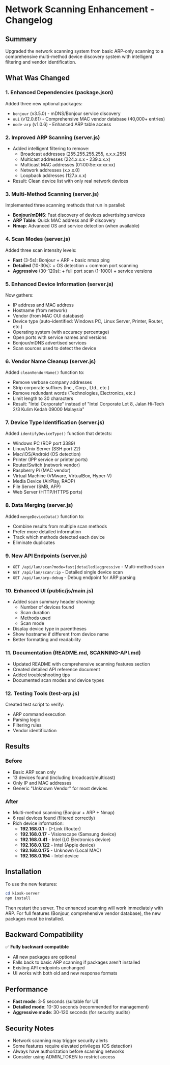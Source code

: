 # Network Scanning Enhancement - Changelog

## Summary

Upgraded the network scanning system from basic ARP-only scanning to a comprehensive multi-method device discovery system with intelligent filtering and vendor identification.

## What Was Changed

### 1. **Enhanced Dependencies** (package.json)
Added three new optional packages:
- `bonjour` (v3.5.0) - mDNS/Bonjour service discovery
- `oui` (v12.0.61) - Comprehensive MAC vendor database (40,000+ entries)
- `node-arp` (v1.0.6) - Enhanced ARP table access

### 2. **Improved ARP Scanning** (server.js)
- Added intelligent filtering to remove:
  - Broadcast addresses (255.255.255.255, x.x.x.255)
  - Multicast addresses (224.x.x.x - 239.x.x.x)
  - Multicast MAC addresses (01:00:5e:xx:xx:xx)
  - Network addresses (x.x.x.0)
  - Loopback addresses (127.x.x.x)
- Result: Clean device list with only real network devices

### 3. **Multi-Method Scanning** (server.js)
Implemented three scanning methods that run in parallel:
- **Bonjour/mDNS**: Fast discovery of devices advertising services
- **ARP Table**: Quick MAC address and IP discovery
- **Nmap**: Advanced OS and service detection (when available)

### 4. **Scan Modes** (server.js)
Added three scan intensity levels:
- **Fast** (3-5s): Bonjour + ARP + basic nmap ping
- **Detailed** (10-30s): + OS detection + common port scanning
- **Aggressive** (30-120s): + full port scan (1-1000) + service versions

### 5. **Enhanced Device Information** (server.js)
Now gathers:
- IP address and MAC address
- Hostname (from network)
- Vendor (from MAC OUI database)
- Device type (auto-identified: Windows PC, Linux Server, Printer, Router, etc.)
- Operating system (with accuracy percentage)
- Open ports with service names and versions
- Bonjour/mDNS advertised services
- Scan sources used to detect the device

### 6. **Vendor Name Cleanup** (server.js)
Added `cleanVendorName()` function to:
- Remove verbose company addresses
- Strip corporate suffixes (Inc., Corp., Ltd., etc.)
- Remove redundant words (Technologies, Electronics, etc.)
- Limit length to 30 characters
- Result: "Intel Corporate" instead of "Intel Corporate Lot 8, Jalan Hi-Tech 2/3 Kulim Kedah 09000 Malaysia"

### 7. **Device Type Identification** (server.js)
Added `identifyDeviceType()` function that detects:
- Windows PC (RDP port 3389)
- Linux/Unix Server (SSH port 22)
- Mac/iOS/Android (OS detection)
- Printer (IPP service or printer ports)
- Router/Switch (network vendor)
- Raspberry Pi (MAC vendor)
- Virtual Machine (VMware, VirtualBox, Hyper-V)
- Media Device (AirPlay, RAOP)
- File Server (SMB, AFP)
- Web Server (HTTP/HTTPS ports)

### 8. **Data Merging** (server.js)
Added `mergeDeviceData()` function to:
- Combine results from multiple scan methods
- Prefer more detailed information
- Track which methods detected each device
- Eliminate duplicates

### 9. **New API Endpoints** (server.js)
- `GET /api/lan/scan?mode=fast|detailed|aggressive` - Multi-method scan
- `GET /api/lan/scan/:ip` - Detailed single device scan
- `GET /api/lan/arp-debug` - Debug endpoint for ARP parsing

### 10. **Enhanced UI** (public/js/main.js)
- Added scan summary header showing:
  - Number of devices found
  - Scan duration
  - Methods used
  - Scan mode
- Display device type in parentheses
- Show hostname if different from device name
- Better formatting and readability

### 11. **Documentation** (README.md, SCANNING-API.md)
- Updated README with comprehensive scanning features section
- Created detailed API reference document
- Added troubleshooting tips
- Documented scan modes and device types

### 12. **Testing Tools** (test-arp.js)
Created test script to verify:
- ARP command execution
- Parsing logic
- Filtering rules
- Vendor identification

## Results

### Before
- Basic ARP scan only
- 13 devices found (including broadcast/multicast)
- Only IP and MAC addresses
- Generic "Unknown Vendor" for most devices

### After
- Multi-method scanning (Bonjour + ARP + Nmap)
- 6 real devices found (filtered correctly)
- Rich device information:
  - **192.168.0.1** - D-Link (Router)
  - **192.168.0.17** - Visionscape (Samsung device)
  - **192.168.0.41** - Intel (LG Electronics device)
  - **192.168.0.122** - Intel (Apple device)
  - **192.168.0.175** - Unknown (Local MAC)
  - **192.168.0.194** - Intel device

## Installation

To use the new features:

```powershell
cd kiosk-server
npm install
```

Then restart the server. The enhanced scanning will work immediately with ARP. For full features (Bonjour, comprehensive vendor database), the new packages must be installed.

## Backward Compatibility

✅ **Fully backward compatible**
- All new packages are optional
- Falls back to basic ARP scanning if packages aren't installed
- Existing API endpoints unchanged
- UI works with both old and new response formats

## Performance

- **Fast mode**: 3-5 seconds (suitable for UI)
- **Detailed mode**: 10-30 seconds (recommended for management)
- **Aggressive mode**: 30-120 seconds (for security audits)

## Security Notes

- Network scanning may trigger security alerts
- Some features require elevated privileges (OS detection)
- Always have authorization before scanning networks
- Consider using ADMIN_TOKEN to restrict access
